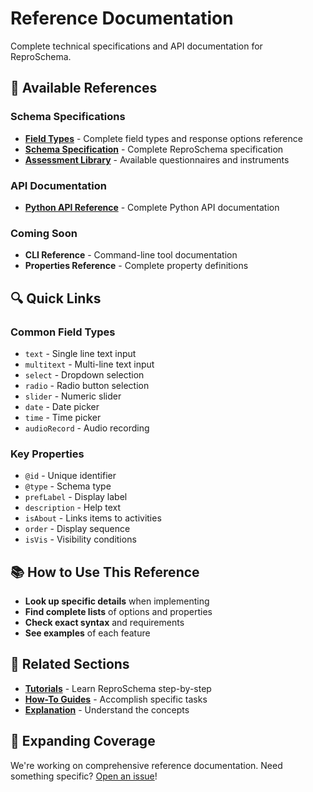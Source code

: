 # Reference Documentation

Complete technical specifications and API documentation for ReproSchema.

## 📖 Available References

### Schema Specifications
- **[Field Types](field-types.md)** - Complete field types and response options reference
- **[Schema Specification](../schema/schema.md)** - Complete ReproSchema specification
- **[Assessment Library](../library.md)** - Available questionnaires and instruments

### API Documentation
- **[Python API Reference](api-reference.md)** - Complete Python API documentation

### Coming Soon
- **CLI Reference** - Command-line tool documentation
- **Properties Reference** - Complete property definitions

## 🔍 Quick Links

### Common Field Types
- `text` - Single line text input
- `multitext` - Multi-line text input
- `select` - Dropdown selection
- `radio` - Radio button selection
- `slider` - Numeric slider
- `date` - Date picker
- `time` - Time picker
- `audioRecord` - Audio recording

### Key Properties
- `@id` - Unique identifier
- `@type` - Schema type
- `prefLabel` - Display label
- `description` - Help text
- `isAbout` - Links items to activities
- `order` - Display sequence
- `isVis` - Visibility conditions

## 📚 How to Use This Reference

- **Look up specific details** when implementing
- **Find complete lists** of options and properties
- **Check exact syntax** and requirements
- **See examples** of each feature

## 🔗 Related Sections

- **[Tutorials](../tutorials/index.md)** - Learn ReproSchema step-by-step
- **[How-To Guides](../how-to/index.md)** - Accomplish specific tasks
- **[Explanation](../explanation/index.md)** - Understand the concepts

## 🚧 Expanding Coverage

We're working on comprehensive reference documentation. Need something specific? [Open an issue](https://github.com/ReproNim/reproschema/issues)!